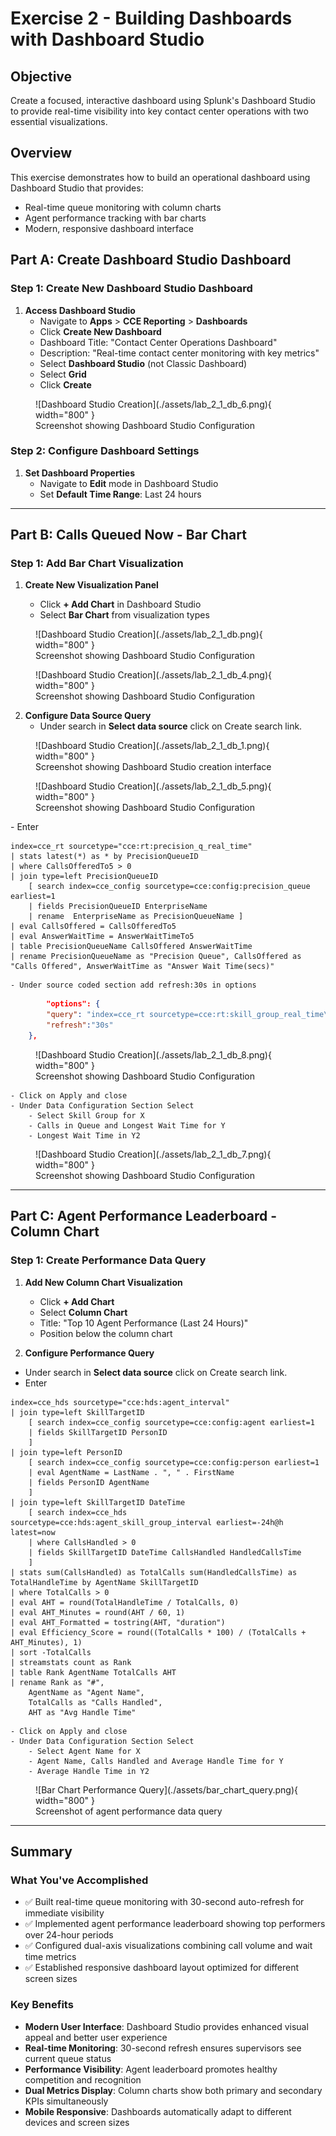 # Exercise 2 - Building Dashboards with Dashboard Studio

## Objective

Create a focused, interactive dashboard using Splunk's Dashboard Studio to provide real-time visibility into key contact center operations with two essential visualizations.

## Overview

This exercise demonstrates how to build an operational dashboard using Dashboard Studio that provides:

- Real-time queue monitoring with column charts
- Agent performance tracking with bar charts
- Modern, responsive dashboard interface

## Part A: Create Dashboard Studio Dashboard

### Step 1: Create New Dashboard Studio Dashboard

1. **Access Dashboard Studio**
   - Navigate to **Apps** > **CCE Reporting** > **Dashboards**
   - Click **Create New Dashboard**
   - Dashboard Title: "Contact Center Operations Dashboard"
   - Description: "Real-time contact center monitoring with key metrics"
   - Select **Dashboard Studio** (not Classic Dashboard)
   - Select **Grid**
   - Click **Create**
   

<figure markdown>
  ![Dashboard Studio Creation](./assets/lab_2_1_db_6.png){ width="800" }
  <figcaption>Screenshot showing Dashboard Studio Configuration</figcaption>
</figure>


### Step 2: Configure Dashboard Settings

1. **Set Dashboard Properties**
   - Navigate to **Edit** mode in Dashboard Studio
   - Set **Default Time Range**: Last 24 hours

---

## Part B: Calls Queued Now - Bar Chart

### Step 1: Add Bar Chart Visualization

1. **Create New Visualization Panel**

   - Click **+ Add Chart** in Dashboard Studio
   - Select **Bar Chart** from visualization types
<figure markdown>
  ![Dashboard Studio Creation](./assets/lab_2_1_db.png){ width="800" }
  <figcaption>Screenshot showing Dashboard Studio Configuration</figcaption>
</figure>
<figure markdown>
  ![Dashboard Studio Creation](./assets/lab_2_1_db_4.png){ width="800" }
  <figcaption>Screenshot showing Dashboard Studio Configuration</figcaption>
</figure>

2. **Configure Data Source Query**
   - Under search in **Select data source** click on Create search link.

<figure markdown>
  ![Dashboard Studio Creation](./assets/lab_2_1_db_1.png){ width="800" }
  <figcaption>Screenshot showing Dashboard Studio creation interface</figcaption>
</figure>
<figure markdown>
  ![Dashboard Studio Creation](./assets/lab_2_1_db_5.png){ width="800" }
  <figcaption>Screenshot showing Dashboard Studio Configuration</figcaption>
</figure>
   - Enter

```spl
index=cce_rt sourcetype="cce:rt:precision_q_real_time" 
| stats latest(*) as * by PrecisionQueueID 
| where CallsOfferedTo5 > 0
| join type=left PrecisionQueueID
    [ search index=cce_config sourcetype=cce:config:precision_queue earliest=1
    | fields PrecisionQueueID EnterpriseName
    | rename  EnterpriseName as PrecisionQueueName ]
| eval CallsOffered = CallsOfferedTo5
| eval AnswerWaitTime = AnswerWaitTimeTo5
| table PrecisionQueueName CallsOffered AnswerWaitTime
| rename PrecisionQueueName as "Precision Queue", CallsOffered as "Calls Offered", AnswerWaitTime as "Answer Wait Time(secs)" 
```

    - Under source coded section add refresh:30s in options
```json
        "options": {
        "query": "index=cce_rt sourcetype=cce:rt:skill_group_real_time\n| stats latest(*) as * by SkillTargetID\n| where RouterCallsQNow > 0\n| join type=left SkillTargetID\n    [ search index=cce_config sourcetype=cce:config:skill_group earliest=1\n    | fields SkillTargetID EnterpriseName\n    | rename  EnterpriseName as SkillGroupName ]\n| eval QueuedCalls = RouterCallsQNow\n| eval LongestCallWaiting = now()-RouterLongestCallInQ/1000\n| table SkillGroupName QueuedCalls LongestCallWaiting\n| sort -QueuedCalls\n| rename SkillGroupName as \"Skill Group\", QueuedCalls as \"Calls in Queue\", LongestCallWaiting as \"Longest Wait Time\"",
        "refresh":"30s"
    },
```
<figure markdown>
  ![Dashboard Studio Creation](./assets/lab_2_1_db_8.png){ width="800" }
  <figcaption>Screenshot showing Dashboard Studio Configuration</figcaption>
</figure>

    - Click on Apply and close
    - Under Data Configuration Section Select
        - Select Skill Group for X
        - Calls in Queue and Longest Wait Time for Y
        - Longest Wait Time in Y2
<figure markdown>
  ![Dashboard Studio Creation](./assets/lab_2_1_db_7.png){ width="800" }
  <figcaption>Screenshot showing Dashboard Studio Configuration</figcaption>
</figure>



---

## Part C: Agent Performance Leaderboard - Column Chart

### Step 1: Create Performance Data Query

1. **Add New Column Chart Visualization**

   - Click **+ Add Chart**
   - Select **Column Chart**
   - Title: "Top 10 Agent Performance (Last 24 Hours)"
   - Position below the column chart

2. **Configure Performance Query**

- Under search in **Select data source** click on Create search link.
- Enter

```spl
index=cce_hds sourcetype="cce:hds:agent_interval"
| join type=left SkillTargetID
    [ search index=cce_config sourcetype=cce:config:agent earliest=1
    | fields SkillTargetID PersonID
    ]
| join type=left PersonID
    [ search index=cce_config sourcetype=cce:config:person earliest=1
    | eval AgentName = LastName . ", " . FirstName
    | fields PersonID AgentName
    ]
| join type=left SkillTargetID DateTime
    [ search index=cce_hds sourcetype=cce:hds:agent_skill_group_interval earliest=-24h@h latest=now
    | where CallsHandled > 0
    | fields SkillTargetID DateTime CallsHandled HandledCallsTime
    ]
| stats sum(CallsHandled) as TotalCalls sum(HandledCallsTime) as TotalHandleTime by AgentName SkillTargetID
| where TotalCalls > 0
| eval AHT = round(TotalHandleTime / TotalCalls, 0)
| eval AHT_Minutes = round(AHT / 60, 1)
| eval AHT_Formatted = tostring(AHT, "duration")
| eval Efficiency_Score = round((TotalCalls * 100) / (TotalCalls + AHT_Minutes), 1)
| sort -TotalCalls
| streamstats count as Rank
| table Rank AgentName TotalCalls AHT
| rename Rank as "#",
    AgentName as "Agent Name",
    TotalCalls as "Calls Handled",
    AHT as "Avg Handle Time"
```

    - Click on Apply and close
    - Under Data Configuration Section Select
        - Select Agent Name for X
        - Agent Name, Calls Handled and Average Handle Time for Y
        - Average Handle Time in Y2

<figure markdown>
  ![Bar Chart Performance Query](./assets/bar_chart_query.png){ width="800" }
  <figcaption>Screenshot of agent performance data query</figcaption>
</figure>

---

## Summary

### What You've Accomplished

- ✅ Built real-time queue monitoring with 30-second auto-refresh for immediate visibility
- ✅ Implemented agent performance leaderboard showing top performers over 24-hour periods
- ✅ Configured dual-axis visualizations combining call volume and wait time metrics
- ✅ Established responsive dashboard layout optimized for different screen sizes

### Key Benefits

- **Modern User Interface**: Dashboard Studio provides enhanced visual appeal and better user experience
- **Real-time Monitoring**: 30-second refresh ensures supervisors see current queue status
- **Performance Visibility**: Agent leaderboard promotes healthy competition and recognition
- **Dual Metrics Display**: Column charts show both primary and secondary KPIs simultaneously
- **Mobile Responsive**: Dashboards automatically adapt to different devices and screen sizes
